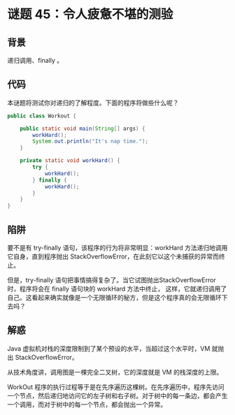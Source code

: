 # 谜题 45：令人疲惫不堪的测验  

## 背景

 递归调用、finally 。

## 代码

本谜题将测试你对递归的了解程度。下面的程序将做些什么呢？  

```java
public class Workout {

    public static void main(String[] args) {
        workHard();
        System.out.println("It's nap time.");
    }

    private static void workHard() {
        try {
            workHard();
        } finally {
            workHard();
        }
    }
}
```

## 陷阱

要不是有 try-finally 语句，该程序的行为将非常明显：workHard 方法递归地调用它自身，直到程序抛出 StackOverflowError，在此刻它以这个未捕获的异常而终止。 

但是，try-finally 语句把事情搞得复杂了。当它试图抛出StackOverflowError 时，程序将会在 finally 语句块的 workHard 方法中终止，
这样，它就递归调用了自己。这看起来确实就像是一个无限循环的秘方，但是这个程序真的会无限循环下去吗？    

## 解惑

Java 虚拟机对栈的深度限制到了某个预设的水平，当超过这个水平时，VM 就抛出 StackOverflowError。  

从技术角度讲，调用图是一棵完全二叉树，它的深度就是 VM 的栈深度的上限。

WorkOut 程序的执行过程等于是在先序遍历这棵树。在先序遍历中，程序先访问一个节点，然后递归地访问它的左子树和右子树。对于树中的每一条边，都会产生一个调用，而对于树中的每一个节点，都会抛出一个异常。  